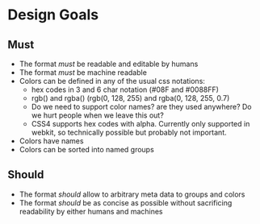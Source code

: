 # Design Goals

## Must

* The format *must* be readable and editable by humans
* The format *must* be machine readable
* Colors can be defined in any of the usual css notations:
  - hex codes in 3 and 6 char notation (#08F and #0088FF)
  - rgb() and rgba() (rgb(0, 128, 255) and rgba(0, 128, 255, 0.7)
  - Do we need to support color names? are they used anywhere? Do we hurt people when we leave this out?
  - CSS4 supports hex codes with alpha. Currently only supported in webkit, so technically possible but probably not important.
* Colors have names
* Colors can be sorted into named groups

## Should

* The format *should* allow to arbitrary meta data to groups and colors
* The format *should* be as concise as possible without sacrificing readability by either humans and machines


